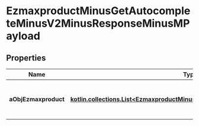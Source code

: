 
# EzmaxproductMinusGetAutocompleteMinusV2MinusResponseMinusMPayload

## Properties
Name | Type | Description | Notes
------------ | ------------- | ------------- | -------------
**aObjEzmaxproduct** | [**kotlin.collections.List&lt;EzmaxproductMinusAutocompleteElementMinusResponse&gt;**](EzmaxproductMinusAutocompleteElementMinusResponse.md) | An array of Ezmaxproduct autocomplete element response. |  [optional]



